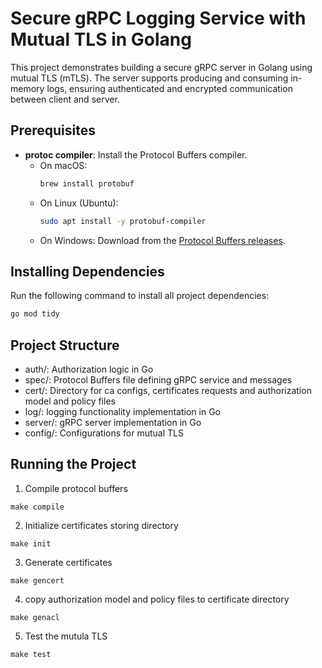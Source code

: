 # Secure gRPC Logging Service with Mutual TLS in Golang

This project demonstrates building a secure gRPC server in Golang using mutual TLS (mTLS). The server supports producing and consuming in-memory logs, ensuring authenticated and encrypted communication between client and server.

## Prerequisites
- **protoc compiler**: Install the Protocol Buffers compiler.
  - On macOS:  
    ```bash
    brew install protobuf
    ```
  - On Linux (Ubuntu):  
    ```bash
    sudo apt install -y protobuf-compiler
    ```
  - On Windows: Download from the [Protocol Buffers releases](https://github.com/protocolbuffers/protobuf/releases).

## Installing Dependencies
Run the following command to install all project dependencies:
```bash
go mod tidy
```

## Project Structure
- auth/: Authorization logic in Go
- spec/: Protocol Buffers file defining gRPC service and messages
- cert/: Directory for ca configs, certificates requests and authorization model and policy files
- log/: logging functionality implementation in Go
- server/: gRPC server implementation in Go
- config/: Configurations for mutual TLS

## Running the Project
1. Compile protocol buffers
```
make compile
```
2. Initialize certificates storing directory
```
make init
```
3. Generate certificates 
```
make gencert
```
4. copy authorization model and policy files to certificate directory
```
make genacl
```
5. Test the mutula TLS
```
make test